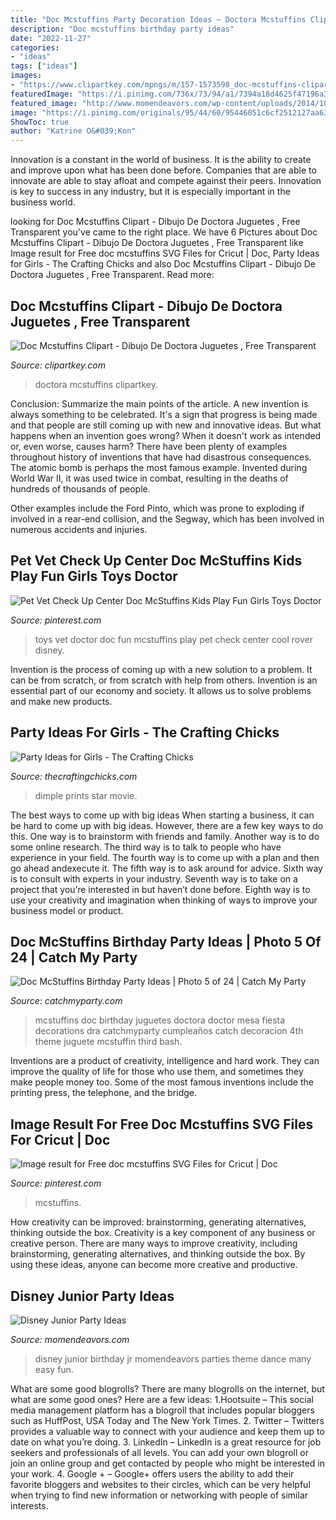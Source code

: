 ```yaml
---
title: "Doc Mcstuffins Party Decoration Ideas ~ Doctora Mcstuffins Clipartkey"
description: "Doc mcstuffins birthday party ideas"
date: "2022-11-27"
categories:
- "ideas"
tags: ["ideas"]
images:
- "https://www.clipartkey.com/mpngs/m/157-1573598_doc-mcstuffins-clipart-dibujo-de-doctora-juguetes.png"
featuredImage: "https://i.pinimg.com/736x/73/94/a1/7394a18d4625f47196a3d47febf939d5.jpg"
featured_image: "http://www.momendeavors.com/wp-content/uploads/2014/10/Disney-Junior-Party-Ideas-637x1024.jpg"
image: "https://i.pinimg.com/originals/95/44/60/95446051c6cf2512127aa631a8fb9d7b.jpg"
ShowToc: true
author: "Katrine O&#039;Kon"
---
```



Innovation is a constant in the world of business. It is the ability to create and improve upon what has been done before. Companies that are able to innovate are able to stay afloat and compete against their peers. Innovation is key to success in any industry, but it is especially important in the business world.

	

		
looking for Doc Mcstuffins Clipart - Dibujo De Doctora Juguetes , Free Transparent you've came to the right place. We have 6 Pictures about Doc Mcstuffins Clipart - Dibujo De Doctora Juguetes , Free Transparent like Image result for Free doc mcstuffins SVG Files for Cricut | Doc, Party Ideas for Girls - The Crafting Chicks and also Doc Mcstuffins Clipart - Dibujo De Doctora Juguetes , Free Transparent. Read more:
		
    
## Doc Mcstuffins Clipart - Dibujo De Doctora Juguetes , Free Transparent

<img loading=lazy src="https://www.clipartkey.com/mpngs/m/157-1573598_doc-mcstuffins-clipart-dibujo-de-doctora-juguetes.png" onerror="this.onerror=null;this.src='https://tse3.mm.bing.net/th?id=OIP.Ogc0iOntGlMzmKiYIJDV2AHaGp&amp;pid=15.1';" alt="Doc Mcstuffins Clipart - Dibujo De Doctora Juguetes , Free Transparent">

_Source: clipartkey.com_

>doctora mcstuffins clipartkey. 

	

Conclusion: Summarize the main points of the article.
A new invention is always something to be celebrated. It's a sign that progress is being made and that people are still coming up with new and innovative ideas. But what happens when an invention goes wrong? When it doesn't work as intended or, even worse, causes harm?
There have been plenty of examples throughout history of inventions that have had disastrous consequences. The atomic bomb is perhaps the most famous example. Invented during World War II, it was used twice in combat, resulting in the deaths of hundreds of thousands of people.

Other examples include the Ford Pinto, which was prone to exploding if involved in a rear-end collision, and the Segway, which has been involved in numerous accidents and injuries.

    
## Pet Vet Check Up Center Doc McStuffins Kids Play Fun Girls Toys Doctor

<img loading=lazy src="https://i.pinimg.com/originals/95/44/60/95446051c6cf2512127aa631a8fb9d7b.jpg" onerror="this.onerror=null;this.src='https://tse2.mm.bing.net/th?id=OIP.H8Wi-t4lBbWiK2mRs6yxXwHaLd&amp;pid=15.1';" alt="Pet Vet Check Up Center Doc McStuffins Kids Play Fun Girls Toys Doctor">

_Source: pinterest.com_

>toys vet doctor doc fun mcstuffins play pet check center cool rover disney. 

	

Invention is the process of coming up with a new solution to a problem. It can be from scratch, or from scratch with help from others. Invention is an essential part of our economy and society. It allows us to solve problems and make new products.

    
## Party Ideas For Girls - The Crafting Chicks

<img loading=lazy src="https://thecraftingchicks.com/wp-content/uploads/2015/09/L.-9.jpg" onerror="this.onerror=null;this.src='https://tse1.mm.bing.net/th?id=OIP.ZnVX_iS8kPGgwCIPf-TVbgAAAA&amp;pid=15.1';" alt="Party Ideas for Girls - The Crafting Chicks">

_Source: thecraftingchicks.com_

>dimple prints star movie. 

	

The best ways to come up with big ideas
When starting a business, it can be hard to come up with big ideas. However, there are a few key ways to do this. One way is to brainstorm with friends and family. Another way is to do some online research. The third way is to talk to people who have experience in your field. The fourth way is to come up with a plan and then go ahead andexecute it. The fifth way is to ask around for advice. Sixth way is to consult with experts in your industry. Seventh way is to take on a project that you’re interested in but haven’t done before. Eighth way is to use your creativity and imagination when thinking of ways to improve your business model or product.

    
## Doc McStuffins Birthday Party Ideas | Photo 5 Of 24 | Catch My Party

<img loading=lazy src="https://photos-cdn.catchmyparty.com/PL/photos/0136/1542/img_2509.jpg" onerror="this.onerror=null;this.src='https://tse2.mm.bing.net/th?id=OIP.37w476X9V6PQraAJblWKmgHaLG&amp;pid=15.1';" alt="Doc McStuffins Birthday Party Ideas | Photo 5 of 24 | Catch My Party">

_Source: catchmyparty.com_

>mcstuffins doc birthday juguetes doctora doctor mesa fiesta decorations dra catchmyparty cumpleaños catch decoracion 4th theme juguete mcstuffin third bash. 

	

Inventions are a product of creativity, intelligence and hard work. They can improve the quality of life for those who use them, and sometimes they make people money too. Some of the most famous inventions include the printing press, the telephone, and the bridge.

    
## Image Result For Free Doc Mcstuffins SVG Files For Cricut | Doc

<img loading=lazy src="https://i.pinimg.com/736x/73/94/a1/7394a18d4625f47196a3d47febf939d5.jpg" onerror="this.onerror=null;this.src='https://tse2.mm.bing.net/th?id=OIP.PeKNvbvTkWiJ1tte27ESVAHaF6&amp;pid=15.1';" alt="Image result for Free doc mcstuffins SVG Files for Cricut | Doc">

_Source: pinterest.com_

>mcstuffins. 

	

How creativity can be improved: brainstorming, generating alternatives, thinking outside the box.
Creativity is a key component of any business or creative person. There are many ways to improve creativity, including brainstorming, generating alternatives, and thinking outside the box. By using these ideas, anyone can become more creative and productive.

    
## Disney Junior Party Ideas

<img loading=lazy src="http://www.momendeavors.com/wp-content/uploads/2014/10/Disney-Junior-Party-Ideas-637x1024.jpg" onerror="this.onerror=null;this.src='https://tse1.mm.bing.net/th?id=OIP.N2Nz9-6RkbdfrjbjNDEL0wHaL5&amp;pid=15.1';" alt="Disney Junior Party Ideas">

_Source: momendeavors.com_

>disney junior birthday jr momendeavors parties theme dance many easy fun. 

	

What are some good blogrolls?
There are many blogrolls on the internet, but what are some good ones? Here are a few ideas: 1.Hootsuite – This social media management platform has a blogroll that includes popular bloggers such as HuffPost, USA Today and The New York Times. 
2. Twitter – Twitters provides a valuable way to connect with your audience and keep them up to date on what you’re doing. 
3. LinkedIn – LinkedIn is a great resource for job seekers and professionals of all levels. You can add your own blogroll or join an online group and get contacted by people who might be interested in your work. 
4. Google + – Google+ offers users the ability to add their favorite bloggers and websites to their circles, which can be very helpful when trying to find new information or networking with people of similar interests.

